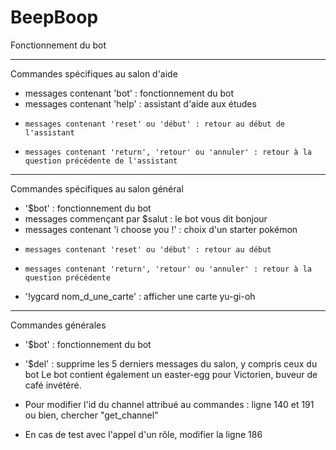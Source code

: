 # BeepBoop

Fonctionnement du bot
</br>
______________________________________
Commandes spécifiques au salon d'aide

- messages contenant 'bot' : fonctionnement du bot
- messages contenant 'help' : assistant d'aide aux études
-     messages contenant 'reset' ou 'début' : retour au début de l'assistant
-     messages contenant 'return', 'retour' ou 'annuler' : retour à la question précédente de l'assistant
______________________________________
Commandes spécifiques au salon général
- '$bot' : fonctionnement du bot
- messages commençant par $salut : le bot vous dit bonjour
- messages contenant 'i choose you !' : choix d'un starter pokémon
-     messages contenant 'reset' ou 'début' : retour au début
-     messages contenant 'return', 'retour' ou 'annuler' : retour à la question précédente
- '!ygcard nom_d_une_carte' : afficher une carte yu-gi-oh
______________________________________
Commandes générales
- '$bot' : fonctionnement du bot
- '$del' : supprime les 5 derniers messages du salon, y compris ceux du bot
Le bot contient également un easter-egg pour Victorien, buveur de café invétéré.

- Pour modifier l'id du channel attribué au commandes : ligne 140 et 191 ou bien, chercher "get_channel"
- En cas de test avec l'appel d'un rôle, modifier la ligne 186
